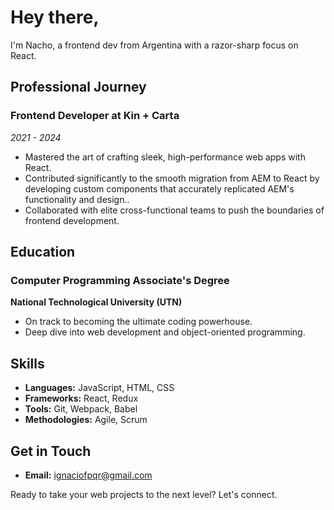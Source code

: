 # Hey there,

I'm Nacho, a frontend dev from Argentina with a razor-sharp focus on React.

## Professional Journey

### Frontend Developer at Kin + Carta
*2021 - 2024*

- Mastered the art of crafting sleek, high-performance web apps with React.
- Contributed significantly to the smooth migration from AEM to React by developing custom components that accurately replicated AEM's functionality and design..
- Collaborated with elite cross-functional teams to push the boundaries of frontend development.

## Education

### Computer Programming Associate's Degree
**National Technological University (UTN)**

- On track to becoming the ultimate coding powerhouse.
- Deep dive into web development and object-oriented programming.

## Skills

- **Languages:** JavaScript, HTML, CSS
- **Frameworks:** React, Redux
- **Tools:** Git, Webpack, Babel
- **Methodologies:** Agile, Scrum

## Get in Touch

- **Email:** ignaciofpqr@gmail.com

Ready to take your web projects to the next level? Let's connect.
